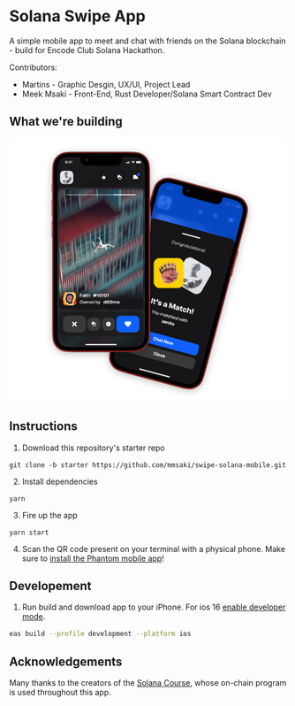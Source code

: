 # Solana Swipe App

A simple mobile app to meet and chat with friends on the Solana blockchain - build for Encode Club Solana Hackathon.

Contributors:

- Martins - Graphic Desgin, UX/UI, Project Lead
- Meek Msaki - Front-End, Rust Developer/Solana Smart Contract Dev

## What we're building

![image](./assets/mobile-application.png)

<!-- ![swipe](./assets/profile-posts.png) -->

## Instructions

1. Download this repository's starter repo
```
git clone -b starter https://github.com/mmsaki/swipe-solana-mobile.git
```
2. Install dependencies
```
yarn
```
3. Fire up the app
```
yarn start
```
4. Scan the QR code present on your terminal with a physical phone. Make sure to [install the Phantom mobile app](https://phantom.app/download)!

## Developement

1. Run build and download app to your iPhone. For ios 16 [enable developer mode](https://docs.expo.dev/guides/ios-developer-mode/).

```bash
eas build --profile development --platform ios  
```

## Acknowledgements

Many thanks to the creators of the [Solana Course](https://github.com/Unboxed-Software/solana-course), whose on-chain program is used throughout this app.
